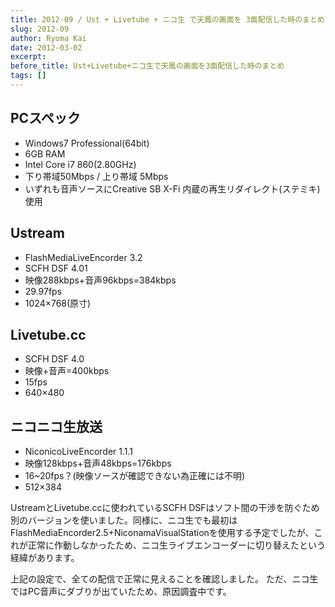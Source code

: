 ```yaml
---
title: 2012-09 / Ust + Livetube + ニコ生 で天鳳の画面を 3面配信した時のまとめ
slug: 2012-09
author: Ryoma Kai
date: 2012-03-02
excerpt: 
before_title: Ust+Livetube+ニコ生で天鳳の画面を3面配信した時のまとめ
tags: []
---
```


## PCスペック

- Windows7 Professional(64bit)
- 6GB RAM
- Intel Core i7 860(2.80GHz)
- 下り帯域50Mbps / 上り帯域 5Mbps
- いずれも音声ソースにCreative SB X-Fi 内蔵の再生リダイレクト(ステミキ)使用

## Ustream

- FlashMediaLiveEncorder 3.2
- SCFH DSF 4.01
- 映像288kbps+音声96kbps=384kbps
- 29.97fps
- 1024×768(原寸)

## Livetube.cc

- SCFH DSF 4.0
- 映像+音声=400kbps
- 15fps
- 640×480

## ニコニコ生放送

- NiconicoLiveEncorder 1.1.1
- 映像128kbps+音声48kbps=176kbps
- 16~20fps？(映像ソースが確認できない為正確には不明)
- 512×384

UstreamとLivetube.ccに使われているSCFH DSFはソフト間の干渉を防ぐため別のバージョンを使いました。同様に、ニコ生でも最初はFlashMediaEncorder2.5+NiconamaVisualStationを使用する予定でしたが、これが正常に作動しなかったため、ニコ生ライブエンコーダーに切り替えたという経緯があります。

上記の設定で、全ての配信で正常に見えることを確認しました。
ただ、ニコ生ではPC音声にダブりが出ていたため、原因調査中です。
